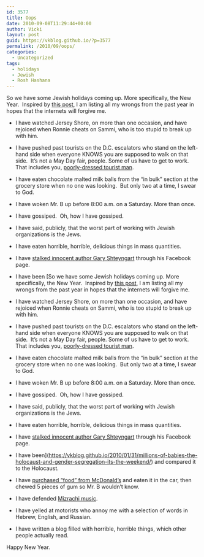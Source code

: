 ```yaml
---
id: 3577
title: Oops
date: 2010-09-08T11:29:44+00:00
author: Vicki
layout: post
guid: https://vkblog.github.io/?p=3577
permalink: /2010/09/oops/
categories:
  - Uncategorized
tags:
  - holidays
  - Jewish
  - Rosh Hashana
---
```

So we have some Jewish holidays coming up. More specifically, the New Year.  Inspired by [this post](http://www.frumsatire.net/2010/09/07/before-rosh-hashanah-i-hope-you-will-forgive-me/), I am listing all my wrongs from the past year in hopes that the internets will forgive me.

  * I have watched Jersey Shore, on more than one occasion, and have rejoiced when Ronnie cheats on Sammi, who is too stupid to break up with him.
  * I have pushed past tourists on the D.C. escalators who stand on the left-hand side when everyone KNOWS you are supposed to walk on that side.  It&#8217;s not a May Day fair, people. Some of us have to get to work. That includes you, [poorly-dressed tourist man](http://www.suburbansweetheart.com/2010/08/stuff-tourists-like-part-iv.html).
  * I have eaten chocolate malted milk balls from the &#8220;in bulk&#8221; section at the grocery store when no one was looking.  But only two at a time, I swear to God.
  * I have woken Mr. B up before 8:00 a.m. on a Saturday. More than once.
  * I have gossiped.  Oh, how I have gossiped.
  * I have said, publicly, that the worst part of working with Jewish organizations is the Jews.
  * I have eaten horrible, horrible, delicious things in mass quantities.
  * I have [stalked innocent author Gary Shteyngart](https://vkblog.github.io/2010/07/28/gary-shteyngart-kind-of-acknowledges-me-on-facebook/) through his Facebook page.
  * I have been [So we have some Jewish holidays coming up. More specifically, the New Year.  Inspired by [this post](http://www.frumsatire.net/2010/09/07/before-rosh-hashanah-i-hope-you-will-forgive-me/), I am listing all my wrongs from the past year in hopes that the internets will forgive me.

  * I have watched Jersey Shore, on more than one occasion, and have rejoiced when Ronnie cheats on Sammi, who is too stupid to break up with him.
  * I have pushed past tourists on the D.C. escalators who stand on the left-hand side when everyone KNOWS you are supposed to walk on that side.  It&#8217;s not a May Day fair, people. Some of us have to get to work. That includes you, [poorly-dressed tourist man](http://www.suburbansweetheart.com/2010/08/stuff-tourists-like-part-iv.html).
  * I have eaten chocolate malted milk balls from the &#8220;in bulk&#8221; section at the grocery store when no one was looking.  But only two at a time, I swear to God.
  * I have woken Mr. B up before 8:00 a.m. on a Saturday. More than once.
  * I have gossiped.  Oh, how I have gossiped.
  * I have said, publicly, that the worst part of working with Jewish organizations is the Jews.
  * I have eaten horrible, horrible, delicious things in mass quantities.
  * I have [stalked innocent author Gary Shteyngart](https://vkblog.github.io/2010/07/28/gary-shteyngart-kind-of-acknowledges-me-on-facebook/) through his Facebook page.
  * I have been](https://vkblog.github.io/2010/01/31/millions-of-babies-the-holocaust-and-gender-segregation-its-the-weekend/) and compared it to the Holocaust.
  * I have [purchased &#8220;food&#8221; from McDonald&#8217;s](http://en.wikipedia.org/wiki/Fast_Food_Nation) and eaten it in the car, then chewed 5 pieces of gum so Mr. B wouldn&#8217;t know.
  * I have defended [Mizrachi music](http://en.wikipedia.org/wiki/Mizrahi_music).
  * I have yelled at motorists who annoy me with a selection of words in Hebrew, English, and Russian.
  * I have written a blog filled with horrible, horrible things, which other people actually read.

Happy New Year.